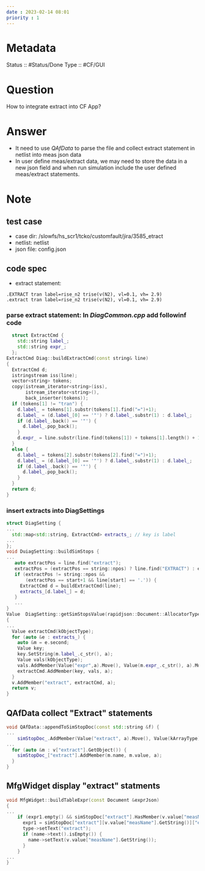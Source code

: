 ```yaml
---
date : 2023-02-14 08:01
priority : 1
---
```

# Metadata
Status :: #Status/Done
Type :: #CF/GUI 
# Question
How to integrate extract into CF App?
# Answer
* It need to use *QAfData* to parse the file and collect extract statement in netlist into meas json data
* In user define meas/extract data, we may need to store the data in a new json field and when run simulation include the user defined meas/extract statements.
# Note
## test case
* case dir: /slowfs/hs_scr1/tcko/customfault/jira/3585_etract
* netlist: netlist
* json file: config.json
## code spec
* extract statement:
```
.EXTRACT tran label=rise_n2 trise(v(N2), vl=0.1, vh= 2.9)
.extract tran label=rise_n2 trise(v(N2), vl=0.1, vh= 2.9)
```
### parse extract statement: In *DiagCommon.cpp* add followinf code
``` cpp
  struct ExtractCmd {
    std::string label_;
    std::string expr_;
  };
ExtractCmd Diag::buildExtractCmd(const string& line)
{
  ExtractCmd d;
  istringstream iss(line);
  vector<string> tokens;
  copy(istream_iterator<string>(iss),
       istream_iterator<string>(),
       back_inserter(tokens));
  if (tokens[1] != "tran") {
    d.label_ = tokens[1].substr(tokens[1].find("=")+1);
    d.label_ = (d.label_[0] == '"') ? d.label_.substr(1) : d.label_;
    if (d.label_.back() == '"') {
      d.label_.pop_back();
    }
    d.expr_ = line.substr(line.find(tokens[1]) + tokens[1].length() + 1);
  }
  else {
    d.label_ = tokens[2].substr(tokens[2].find("=")+1);
    d.label_ = (d.label_[0] == '"') ? d.label_.substr(1) : d.label_;
    if (d.label_.back() == '"') {
      d.label_.pop_back();
    }
  }
  return d;
}
```
### insert extracts into DiagSettings
``` cpp
struct DiagSetting {
...
  std::map<std::string, ExtractCmd> extracts_; // key is label
...
};
void DuiagSetting::buildSimStops {
...
   auto extractPos = line.find("extract");
   extractPos = (extractPos == string::npos) ? line.find("EXTRACT") : extractPos;
   if (extractPos != string::npos && 
       (extractPos == start+1 && line[start] == '.')) {
     ExtractCmd d = buildExtractCmd(line);
     extracts_[d.label_] = d; 
   }
   ...
}
Value  DiagSetting::getSimStopsValue(rapidjson::Document::AllocatorType &a)
{
...
  Value extractCmd(kObjectType);
  for (auto &e : extracts_) {
    auto &m = e.second;
    Value key;
    key.SetString(m.label_.c_str(), a);
    Value vals(kObjectType);
    vals.AddMember(Value("expr",a).Move(), Value(m.expr_.c_str(), a).Move(), a);
    extractCmd.AddMember(key, vals, a);
  }
  v.AddMember("extract", extractCmd, a);
  return v;
}
```
## QAfData collect "Extract" statements
```cpp
void QAfData::appendToSimStopDoc(const std::string &f) {
...
	simStopDoc_.AddMember(Value("extract", a).Move(), Value(kArrayType).Move(), a);
...
  for (auto &m : v["extract"].GetObject()) {
    simStopDoc_["extract"].AddMember(m.name, m.value, a);
  }
}
```
## MfgWidget display "extract" statments
```cpp
void MfgWidget::buildTableExpr(const Document &exprJson)
{
...
    if (expr1.empty() && simStopDoc["extract"].HasMember(v.value["measName"].GetString())) {
      expr1 = simStopDoc["extract"][v.value["measName"].GetString()]["expr"].GetString();
      type->setText("extract");
      if (name->text().isEmpty()) {
        name->setText(v.value["measName"].GetString());
      }
    }
...
}

```